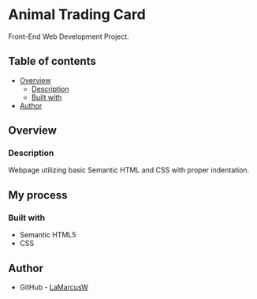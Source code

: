 # Animal Trading Card

Front-End Web Development Project.

## Table of contents

- [Overview](#overview)
  - [Description](#description)
  - [Built with](#built-with)
- [Author](#author)


## Overview

### Description

Webpage utilizing basic Semantic HTML and CSS with proper indentation.


## My process

### Built with

- Semantic HTML5
- CSS 


## Author

- GitHub - [LaMarcusW](https://github.com/MrLaMarcusW)

